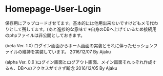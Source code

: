 # Homepage-User-Login

保存用にアップロードさせてます。基本的には他用出来ないですけどもメモ代わりとして残してます。(あと進捗的な意味で 
※自身のDBへ上げているため接続用のphpファイルは非公開としておきます。

(beta Ver. 1.0)
ログイン画面からホーム画面の実装とそれに伴ったセッションファイルの維持を実装しています。
2016/12/07 By Ajaku

(alpha Ver. 0.9
)ログイン画面とログアウト画面、メイン画面それっぞれ作成するも、DBへのアクセスができず断念
2016/12/05 By Ajaku

